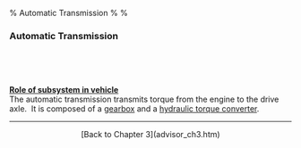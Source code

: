 % Automatic Transmission
% 
% 

### Automatic Transmission

 

 

**<u>Role of subsystem in vehicle</u>** \
The automatic transmission transmits torque from the engine to the drive
axle.  It is composed of a [gearbox](gearbox.htm) and a [hydraulic
torque converter](htc.htm).

* * * * *

<center>
[Back to Chapter 3](advisor_ch3.htm)

</center>
